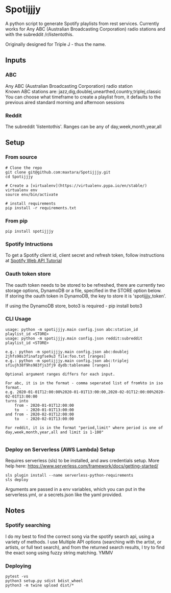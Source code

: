 # Spotijjjy
  
A python script to generate Spotify playlists from rest services. Currently works for Any ABC (Australian Broadcasting Corporation) radio stations and with the subreddit /r/listentothis.
  
Originally designed for Triple J - thus the name.  
  
## Inputs  
  
### ABC  
  
Any ABC (Australian Broadcasting Corporation) radio station  
Known ABC stations are: jazz,dig,doublej,unearthed,country,triplej,classic  
You can choose what timeframe to create a playlist from, it defaults to the previous aired standard morning and afternoon sessions   
  
### Reddit
  
The subreddit 'listentothis'.
Ranges can be any of day,week,month,year,all
  
## Setup
  
### From source
  
```
# Clone the repo
git clone git@github.com:maxtara/Spotijjjy.git
cd Spotijjjy

# Create a [virtualenv](https://virtualenv.pypa.io/en/stable/)
virtualenv env
source env/bin/activate

# install requirements
pip install -r requirements.txt
``` 
  
### From pip
  
```
pip install spotijjjy  
```  
   
### Spotify Intructions
  
To get a Spotify client id, client secret and refresh token, follow instructions at [Spotify Web API Tutorial](https://developer.spotify.com/web-api/tutorial/)  
  
### Oauth token store
  
The oauth token needs to be stored to be refreshed, there are currently two storage options, DynamoDB or a file, specified in the STORE option below.  
If storing the oauth token in DynamoDB, the key to store it is 'spotijjjy_token'.  
  
If using the DynamoDB store, boto3 is required - pip install boto3  
  
### CLI Usage
  
```
usage: python -m spotijjjy.main config.json abc:station_id    playlist_id <STORE>
usage: python -m spotijjjy.main config.json reddit:subreddit  playlist_id <STORE>
  
e.g.: python -m spotijjjy.main config.json abc:doublej 2jhfs98s3finafzgfse9u3 file:foo.txt [ranges]
e.g.: python -m spotijjjy.main config.json abc:triplej sfiujh38f9hs983fjs3fj9 dydb:tablename [ranges]
  
Optional argument ranges differs for each input.
  
For abc, it is in the format - comma seperated list of from%to in iso format.
e.g. 2020-01-01T12:00:00%2020-01-01T13:00:00,2020-02-01T12:00:00%2020-02-01T13:00:00
turns into 
    from - 2020-01-01T12:00:00
    to   - 2020-01-01T13:00:00 
and from - 2020-02-01T12:00:00
    to   - 2020-02-01T13:00:00
  
For reddit, it is in the format "period,limit" where period is one of day,week,month,year,all and limit is 1-100"
  
```
  
### Deploy on Serverless (AWS Lambda) Setup
  
Requires serverless (sls) to be installed, and aws credentials setup. More help here: https://www.serverless.com/framework/docs/getting-started/  
```
sls plugin install --name serverless-python-requirements
sls deploy
```
  
Arguments are passed in a env variables, which you can put in the serverless.yml, or a secrets.json like the yaml provided.  
  
## Notes
### Spotify searching
  
I do my best to find the correct song via the spotify search api, using a variety of methods. I use Multiple API options (searching with the artist, or artists, or full text search), and from the returned search results, I try to find the exact song using fuzzy string matching. YMMV  
  
### Deploying
  
```
pytest -vs
python3 setup.py sdist bdist_wheel
python3 -m twine upload dist/*
```
